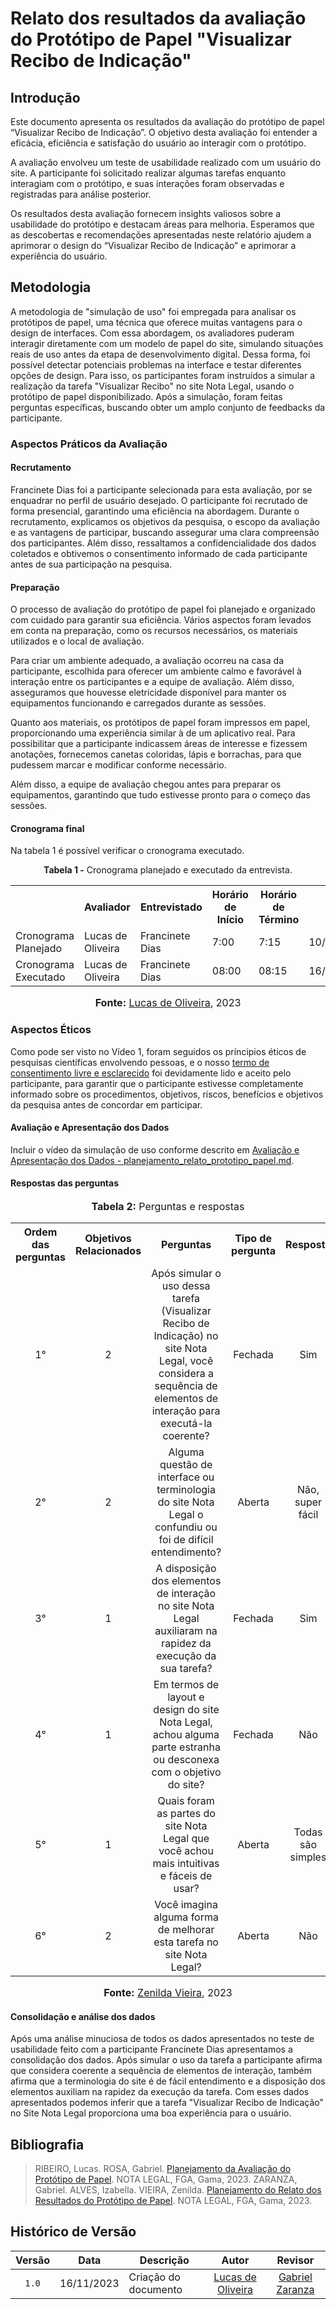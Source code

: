 # Relato dos resultados da avaliação do Protótipo de Papel "Visualizar Recibo de Indicação"

## Introdução

Este documento apresenta os resultados da avaliação do protótipo de papel “Visualizar Recibo de Indicação”. O objetivo desta avaliação foi entender a eficácia, eficiência e satisfação do usuário ao interagir com o protótipo.

A avaliação envolveu um teste de usabilidade realizado com um usuário do site. A participante foi solicitado realizar algumas tarefas enquanto interagiam com o protótipo, e suas interações foram observadas e registradas para análise posterior.

Os resultados desta avaliação fornecem insights valiosos sobre a usabilidade do protótipo e destacam áreas para melhoria. Esperamos que as descobertas e recomendações apresentadas neste relatório ajudem a aprimorar o design do “Visualizar Recibo de Indicação” e aprimorar a experiência do usuário.

## Metodologia

A metodologia de "simulação de uso" foi empregada para analisar os protótipos de papel, uma técnica que oferece muitas vantagens para o design de interfaces. Com essa abordagem, os avaliadores puderam interagir diretamente com um modelo de papel do site, simulando situações reais de uso antes da etapa de desenvolvimento digital. Dessa forma, foi possível detectar potenciais problemas na interface e testar diferentes opções de design. Para isso, os participantes foram instruídos a simular a realização da tarefa "Visualizar Recibo" no site Nota Legal, usando o protótipo de papel disponibilizado. Após a simulação, foram feitas perguntas específicas, buscando obter um amplo conjunto de feedbacks da participante.
### Aspectos Práticos da Avaliação

#### Recrutamento

Francinete Dias foi a participante selecionada para esta avaliação, por se enquadrar no perfil de usuário desejado. O participante foi recrutado de forma presencial, garantindo uma eficiência na abordagem. Durante o recrutamento, explicamos os objetivos da pesquisa, o escopo da avaliação e as vantagens de participar, buscando assegurar uma clara compreensão dos participantes. Além disso, ressaltamos a confidencialidade dos dados coletados e obtivemos o consentimento informado de cada participante antes de sua participação na pesquisa.
#### Preparação

O processo de avaliação do protótipo de papel foi planejado e organizado com cuidado para garantir sua eficiência. Vários aspectos foram levados em conta na preparação, como os recursos necessários, os materiais utilizados e o local de avaliação.

Para criar um ambiente adequado, a avaliação ocorreu na casa da participante, escolhida para oferecer um ambiente calmo e favorável à interação entre os participantes e a equipe de avaliação. Além disso, asseguramos que houvesse eletricidade disponível para manter os equipamentos funcionando e carregados durante as sessões.

Quanto aos materiais, os protótipos de papel foram impressos em papel, proporcionando uma experiência similar à de um aplicativo real. Para possibilitar que a participante indicassem áreas de interesse e fizessem anotações, fornecemos canetas coloridas, lápis e borrachas, para que pudessem marcar e modificar conforme necessário.

Além disso, a equipe de avaliação chegou antes para preparar os equipamentos, garantindo que tudo estivesse pronto para o começo das sessões.

#### Cronograma final

Na tabela 1 é possível verificar o cronograma executado.

<div align="center">
<p><b>Tabela 1 -</b> Cronograma planejado e executado da entrevista.</p>
  
  <table>
  <tr>
    <th></th>
    <th>Avaliador</th>
    <th>Entrevistado</th>
    <th>Horário de Início</th>
    <th>Horário de Término</th>
    <th>Data</th>
    <th>Local</th>
  </tr>
  <tr>
    <td>Cronograma Planejado</td>
    <td>Lucas de Oliveira</td>
    <td>Francinete Dias</td>
    <td>7:00</td>
    <td>7:15</td>
    <td>10/11/2023</td>
    <td>Presencial</td>
  </tr>
  <tr>
    <td>Cronograma Executado</td>
    <td>Lucas de Oliveira</td>
    <td>Francinete Dias</td>
    <td>08:00</td>
    <td>08:15</td>
    <td>16/11/2023</td>
    <td>Presencial</td>
  </tr>
</table>

<font size="3"><p style="text-align: center"><b>Fonte:</b> <a href="https://github.com/izabellaalves">Lucas de Oliveira</a>, 2023</p></font>
</div>

### Aspectos Éticos

Como pode ser visto no Vídeo 1, foram seguidos os príncipios éticos de pesquisas científicas envolvendo pessoas, e o nosso [termo de consentimento livre e esclarecido](https://github.com/Interacao-Humano-Computador/2023.2-NotaLegal/blob/main/docs/design-avaliacao-desenvolvimento/planejamento-avaliacao-storyboard.md#aspectos-%C3%A9ticos-d) foi devidamente lido e aceito pelo participante, para garantir que o participante estivesse completamente informado sobre os procedimentos, objetivos, riscos, benefícios e objetivos da pesquisa antes de concordar em participar. 


#### Avaliação e Apresentação dos Dados

Incluir o vídeo da simulação de uso conforme descrito em [Avaliação e Apresentação dos Dados - planejamento_relato_prototipo_papel.md](https://github.com/Interacao-Humano-Computador/2023.2-NotaLegal/blob/main/docs/design-avaliacao-desenvolvimento%20II/prototipo_papel/planejamento_relato_prototipo_papel.md#avalia%C3%A7%C3%A3o-e-apresenta%C3%A7%C3%A3o-dos-dados).

#### Respostas das perguntas

<div align="center">
<font size="3"><p style="text-align: center"><b>Tabela 2:</b> Perguntas e respostas</p></font>

<table>
  <tr align="center">
    <th>Ordem das perguntas</th>
    <th>Objetivos Relacionados</th>
    <th>Perguntas</th>
    <th>Tipo de pergunta</th>
    <th>Resposta</th>
  </tr>
  <tr align="center">
    <td>1°</td>
    <td>2</td>
    <td>Após simular o uso dessa tarefa (Visualizar Recibo de Indicação) no site Nota Legal, você considera a sequência de elementos de interação para executá-la coerente?</td>
    <td>Fechada</td>
    <td>Sim</td>
  </tr>
  <tr align="center">
    <td>2°</td>
    <td>2</td>
    <td>Alguma questão de interface ou terminologia do site Nota Legal o confundiu ou foi de difícil entendimento?</td>
    <td>Aberta</td>
    <td>Não, super fácil</td>
  </tr>
  <tr align="center">
    <td>3°</td>
    <td>1</td>
    <td>A disposição dos elementos de interação no site Nota Legal auxiliaram na rapidez da execução da sua tarefa?</td>
    <td>Fechada</td>
    <td>Sim</td>
  </tr>
  <tr align="center">
    <td>4°</td>
    <td>1</td>
    <td>Em termos de layout e design do site Nota Legal, achou alguma parte estranha ou desconexa com o objetivo do site?</td>
    <td>Fechada</td>
    <td>Não</td>
  </tr>
  <tr align="center">
    <td>5°</td>
    <td>1</td>
    <td>Quais foram as partes do site Nota Legal que você achou mais intuitivas e fáceis de usar?</td>
    <td>Aberta</td>
    <td>Todas são simples</td>
  </tr>
  <tr align="center">
    <td>6°</td>
    <td>2</td>
    <td>Você imagina alguma forma de melhorar esta tarefa no site Nota Legal?</td>
    <td>Aberta</td>
    <td>Não</td>
  </tr>
</table>
<font size="3"><p style="text-align: center"><b>Fonte:</b> <a href="https://github.com/zenildavieira">Zenilda Vieira</a>, 2023</p></font>
</div>

#### Consolidação e análise dos dados

Após uma análise minuciosa de todos os dados apresentados no teste de usabilidade feito com a participante Francinete Dias apresentamos a consolidação dos dados. Após simular o uso da tarefa a participante afirma que considera coerente a sequência de elementos de interação, também afirma que a terminologia do site é de fácil entendimento e a disposição dos elementos auxiliam na rapidez da execução da tarefa.
Com esses dados apresentados podemos inferir que a tarefa "Visualizar Recibo de Indicação" no Site Nota Legal proporciona uma boa experiência para o usuário.

## Bibliografia

> RIBEIRO, Lucas. ROSA, Gabriel. [Planejamento da Avaliação do Protótipo de Papel](https://github.com/Interacao-Humano-Computador/2023.2-NotaLegal/blob/main/docs/design-avaliacao-desenvolvimento%20II/prototipo_papel/planejamento_avaliacao_prototipo_papel.md). NOTA LEGAL, FGA, Gama, 2023. 
> ZARANZA, Gabriel. ALVES, Izabella. VIEIRA, Zenilda. [Planejamento do Relato dos Resultados do Protótipo de Papel](https://github.com/Interacao-Humano-Computador/2023.2-NotaLegal/blob/main/docs/design-avaliacao-desenvolvimento%20II/prototipo_papel/planejamento_relato_prototipo_papel.md). NOTA LEGAL, FGA, Gama, 2023.

## Histórico de Versão

| Versão | Data       | Descrição            |                       Autor                        |                     Revisor                      |
| :----: | ---------- | -------------------- | :------------------------------------------------: | :----------------------------------------------: |
| `1.0`  | 16/11/2023 |  Criação do documento |  [Lucas de Oliveira](https://github.com/LucasOliveiraDiasMarquesFerreira)    |  [Gabriel Zaranza](https://github.com/GZaranza)|
